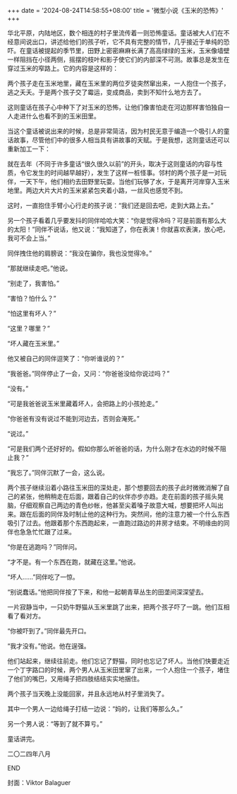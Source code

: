 +++
date = '2024-08-24T14:58:55+08:00'
title = '微型小说《玉米的恐怖》'
+++

华北平原，内陆地区，数个相连的村子里流传着一则恐怖童话。童话被大人们在不经意间说出口，讲述给他们的孩子听，它不具有完整的情节，几乎接近于单纯的恐吓。在童话被提起的季节里，田野上密密麻麻长满了高高绿绿的玉米，玉米像墙壁一样阻挡在小径两侧，摇摆的枝叶和影子使它们的内部深不可测。故事总是发生在穿过玉米的窄路上。它的内容是这样的：

两个孩子走在玉米地里，藏在玉米里的两位歹徒突然窜出来，一人抱住一个孩子，逃之夭夭。于是两个孩子交了霉运，变成商品，卖到不知什么地方去了。

这则童话在孩子心中种下了对玉米的恐怖，让他们像害怕走在河边那样害怕独自一人走进什么也看不到的玉米田里。

当这个童话被说出来的时候，总是非常简洁，因为村民无意于编造一个吸引人的童话故事，尽管他们中的很多人相当具有讲故事的天赋。于是我想，这则童话还可以重新加工一下：

就在去年（不同于许多童话“很久很久以前”的开头，取决于这则童话的内容与性质，令它发生的时间越早越好），发生了这样一桩怪事。邻村的两个孩子是一对玩伴，一天下午，他们相约去田野里玩耍。当他们玩够了水，于是离开河岸穿入玉米地里。两边大片大片的玉米紧紧包夹着小路，一丝风也感觉不到。

这时，一直抱住手臂小心行走的孩子说：“我们还是回去吧，走到大路上去。”

另一个孩子看着几乎要发抖的同伴哈哈大笑：“你是觉得冷吗？可是前面有那么大的太阳！”同伴不说话，他又说：“我知道了，你在表演！你就喜欢表演，放心吧，我可不会上当。”

同伴拽住他的肩膀说：“我没在骗你，我也没觉得冷。”

“那就继续走吧。”他说。

“别走了，我害怕。”

“害怕？怕什么？”

“怕这里有坏人？”

“这里？哪里？”

“坏人藏在玉米里。”

他又被自己的同伴逗笑了：“你听谁说的？”

“我爸爸。”同伴停止了一会，又问：“你爸爸没给你说过吗？”

“没有。”

“可是我爸爸说玉米里藏着坏人，会把路上的小孩抢走。”

“你爸爸有没有说过不能到河边去，否则会淹死。”

“说过。”

“可是我们两个还好好的。假如你那么听爸爸的话，为什么刚才在水边的时候不阻止我？”

“我忘了。”同伴沉默了一会，这么说。

两个孩子继续沿着小路往玉米田的深处走，那个想要回去的孩子此时微微消解了自己的紧张，他稍稍走在后面，跟着自己的伙伴亦步亦趋。走在前面的孩子摇头晃脑，仔细观察自己两边的青色纱帐，他甚至尖着嗓子故意大喊，想要把坏人叫出来。跟在后面的同伴及时制止他的这种行为。突然间，他的注意力被一个什么东西吸引了过去。他跟着那个东西跑起来，一直跑过路边的井房才结束。不明缘由的同伴也急急忙忙跟了过来。

“你是在逃跑吗？”同伴问。

“才不是。有一个东西在跑，就藏在这里。”他说。

“坏人……”同伴吃了一惊。

“别说蠢话。”他把同伴按了下来，和他一起朝青草丛生的田垄间深深望去。

一片寂静当中，一只奶牛野猫从玉米里跳了出来，把两个孩子吓了一跳。他们互相看了看对方。

“你被吓到了。”同伴最先开口。

“我才没有。”他说。他在逞强。

他们站起来，继续往前走。他们忘记了野猫，同时也忘记了坏人。当他们快要走近一个丁字路口的时候，两个男人从玉米田里窜了出来，一个人抱住一个孩子，堵住了他们的嘴巴，又用绳子把四肢结结实实地捆住。

两个孩子当天晚上没能回家，并且永远地从村子里消失了。

其中一个男人一边给绳子打结一边说：“妈的，让我们等那么久。”

另一个男人说：“等到了就不算亏。”

童话讲完。

二〇二四年八月

END

封面：Viktor Balaguer




